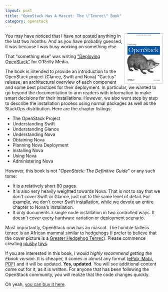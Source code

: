 ```yaml
--- 
layout: post
title: "OpenStack Has A Mascot: The \"Tenrec\" Book"
category: openstack
---
```


<div style="float:right;" markdown="1">
  <a href="http://oreilly.com/catalog/9781449311056/" target="_blank">
    <img src="/images/tenrec.jpg">
    </a> 
</div>

You may have noticed that I have not posted anything in the last two months. And as you have probably guessed, it was because I was busy working on something else. 

That "something else" was writing ["Deploying OpenStack"](http://oreilly.com/catalog/9781449311056/) for O'Reilly Media.

The book is intended to provide an introduction to the OpenStack project (Glance, Swift and Nova) "Cactus" release, an architectural overview of each component and some best practices for their deployment. In particular, we wanted to go beyond the documentation to arm readers with information to make smart decisions for their installations. However, we also went step by step to describe the installation process using normal packages as well as the StackOps distribution. Here are the chapter listings:

* The OpenStack Project
* Understanding Swift
* Understanding Glance
* Understanding Nova
* Obtaining Nova
* Planning Nova Deployment
* Installing Nova
* Using Nova 
* Administering Nova

However, this book is not "*OpenStack: The Definitive Guide*" or any such tome:

* It is a relatively short 80 pages.
* It is also very heavily weighted towards Nova. That is not to say that we don't cover Swift or Glance, just not to the same level of detail. For example, we don't cover Swift installation, while we devote an entire chapter to Nova's installation.
* It only documents a single node installation in two controlled ways. It doesn't cover every hardware variation or deployment scenario.

Most importantly, OpenStack now has an mascot. The humble tailless tenrec is an African mammal similar to hedgehogs (I prefer to believe that the cover picture is a [Greater Hedgehog Tenrec](http://en.wikipedia.org/wiki/Greater_Hedgehog_Tenrec)). Please commence creating  [plushy](http://www.thinkgeek.com/geektoys/plush/e5ac/) [toys](http://www.thinkgeek.com/geektoys/plush/288e/).

If you are interested in this book, *I would highly recommend getting the Ebook version*. It is cheaper, it comes in almost any format ([ePub, Mobi, PDF](http://oreilly.com/store/ebooks.html)) and it will be updated. **Yes, updated**. You will see additional content come out for it, as it is written. For anyone that has been following the OpenStack community, you will realize that the code changes quickly. 

Oh yeah, [you can buy it here](http://oreilly.com/catalog/9781449311056/).